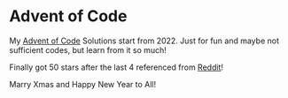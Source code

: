 # Advent of Code

My [Advent of Code](https://adventofcode.com) Solutions start from 2022. Just for fun and maybe not sufficient codes, but learn from it so much!

Finally got 50 stars after the last 4 referenced from [Reddit](https://www.reddit.com/r/adventofcode/)!

Marry Xmas and Happy New Year to All!
